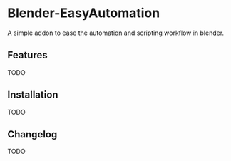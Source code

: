# Blender-EasyAutomation
A simple addon to ease the automation and scripting workflow in blender.

## Features

TODO

## Installation

TODO

## Changelog

TODO

